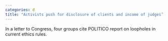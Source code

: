 ```yaml
---
categories: d
title: "Activists push for disclosure of clients and income of judges’ spouses"
---
```

In a letter to Congress, four groups cite POLITICO report on loopholes in current ethics rules.